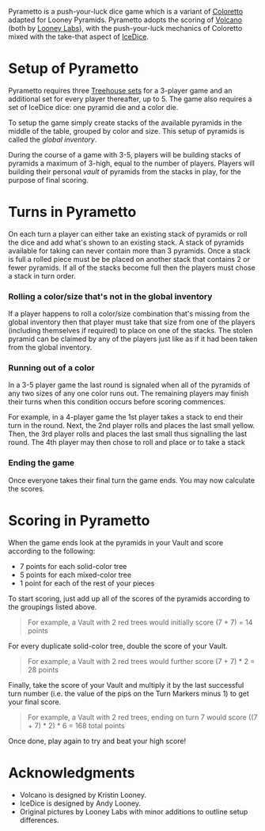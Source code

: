 Pyrametto is a push-your-luck dice game which is a variant of [Coloretto](http://boardgamegeek.com/boardgame/5782/coloretto) adapted for Looney Pyramids.  Pyrametto adopts the scoring of [Volcano](http://www.wunderland.com/WTS/Kristin/Games/Volcano.html) (both by [Looney Labs](http://www.looneylabs.com)), with the push-your-luck mechanics of Coloretto mixed with the take-that aspect of [IceDice](http://www.looneylabs.com/games/icedice).

Setup of Pyrametto
==================

Pyrametto requires three [Treehouse sets](http://www.looneylabs.com/rules/treehouse) for a 3-player game and an additional set for every player thereafter, up to 5.  The game also requires a set of IceDice dice: one pyramid die and a color die.

To setup the game simply create stacks of the available pyramids in the middle of the table, grouped by color and size.  This setup of pyramids is called the *global inventory*.

During the course of a game with 3-5, players will be building stacks of pyramids a maximum of 3-high, equal to the number of players.  Players will building their personal *vault* of pyramids from the stacks in play, for the purpose of final scoring.

Turns in Pyrametto
==================

On each turn a player can either take an existing stack of pyramids or roll the dice and add what's shown to an existing stack.  A stack of pyramids available for taking can never contain more than 3 pyramids.  Once a stack is full a rolled piece must be be placed on another stack that contains 2 or fewer pyramids.  If all of the stacks become full then the players must chose a stack in turn order.

### Rolling a color/size that's not in the global inventory

If a player happens to roll a color/size combination that's missing from the global inventory then that player must take that size from one of the players (including themselves if required) to place on one of the stacks.  The stolen pyramid can be claimed by any of the players just like as if it had been taken from the global inventory.

### Running out of a color

In a 3-5 player game the last round is signaled when all of the pyramids of any two sizes of any one color runs out. The remaining players may finish their turns when this condition occurs before scoring commences. 

For example, in a 4-player game the 1st player takes a stack to end their turn in the round.  Next, the 2nd player rolls and places the last small yellow.  Then, the 3rd player rolls and places the last small thus signalling the last round.  The 4th player may then chose to roll and place or to take a stack

### Ending the game

Once everyone takes their final turn the game ends. You may now  calculate the scores.

Scoring in Pyrametto
====================

When the game ends look at the pyramids in your Vault and score according to the following:

* 7 points for each solid-color tree
* 5 points for each mixed-color tree
* 1 point for each of the rest of your pieces

To start scoring, just add up all of the scores of the pyramids according to the groupings listed above.

> For example, a Vault with 2 red trees would initially score 
> (7 + 7) = 14 points

For every duplicate solid-color tree, double the score of your Vault.

> For example, a Vault with 2 red trees would further score 
> (7 + 7) * 2 = 28 points

Finally, take the score of your Vault and multiply it by the last successful turn number (i.e. the value of the pips on the Turn Markers minus 1) to get your final score.

> For example, a Vault with 2 red trees, ending on turn 7 would score
> ((7 + 7) * 2) * 6 = 168 total points

Once done, play again to try and beat your high score!

Acknowledgments
===============

* Volcano is designed by Kristin Looney.
* IceDice is designed by Andy Looney.
* Original pictures by Looney Labs with minor additions to outline setup differences.


